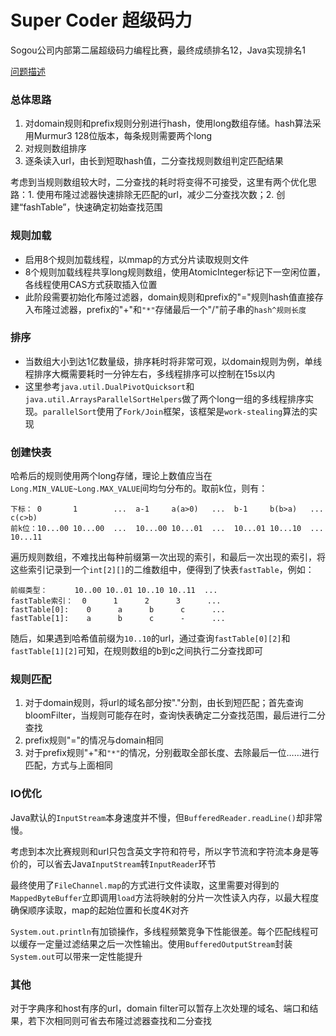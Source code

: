# Super Coder 超级码力

Sogou公司内部第二届超级码力编程比赛，最终成绩排名12，Java实现排名1

[问题描述](https://github.com/Ghamster0/SuperCoder2/blob/master/Problem.md)

### 总体思路

1. 对domain规则和prefix规则分别进行hash，使用long数组存储。hash算法采用Murmur3 128位版本，每条规则需要两个long
2. 对规则数组排序
3. 逐条读入url，由长到短取hash值，二分查找规则数组判定匹配结果

考虑到当规则数组较大时，二分查找的耗时将变得不可接受，这里有两个优化思路：1. 使用布隆过滤器快速排除无匹配的url，减少二分查找次数；2. 创建“fashTable”，快速确定初始查找范围

### 规则加载

- 启用8个规则加载线程，以mmap的方式分片读取规则文件
- 8个规则加载线程共享long规则数组，使用AtomicInteger标记下一空闲位置，各线程使用CAS方式获取插入位置
- 此阶段需要初始化布隆过滤器，domain规则和prefix的"="规则hash值直接存入布隆过滤器，prefix的"+"和`"*"`存储最后一个"/"前子串的`hash^规则长度`

### 排序

- 当数组大小到达1亿数量级，排序耗时将非常可观，以domain规则为例，单线程排序大概需要耗时一分钟左右，多线程排序可以控制在15s以内
- 这里参考`java.util.DualPivotQuicksort`和`java.util.ArraysParallelSortHelpers`做了两个long一组的多线程排序实现。`parallelSort`使用了`Fork/Join`框架，该框架是`work-stealing`算法的实现

### 创建快表

哈希后的规则使用两个long存储，理论上数值应当在`Long.MIN_VALUE~Long.MAX_VALUE`间均匀分布的。取前k位，则有：
```
下标： 0       1        ...  a-1     a(a>0)   ...  b-1     b(b>a)   ...  c(c>b)
前k位：10...00 10...00  ...  10...00 10...01  ...  10...01 10...10  ...  10...11
```
遍历规则数组，不难找出每种前缀第一次出现的索引，和最后一次出现的索引，将这些索引记录到一个`int[2][]`的二维数组中，便得到了快表`fastTable`，例如：
```
前缀类型：      10..00 10..01 10..10 10..11  ...
fastTable索引：  0      1      2      3      ...
fastTable[0]:    0      a      b      c      ...
fastTable[1]:    a      b      c      -      ...
```
随后，如果遇到哈希值前缀为`10..10`的url，通过查询`fastTable[0][2]`和`fastTable[1][2]`可知，在规则数组的b到c之间执行二分查找即可

### 规则匹配

1. 对于domain规则，将url的域名部分按"."分割，由长到短匹配；首先查询bloomFilter，当规则可能存在时，查询快表确定二分查找范围，最后进行二分查找
2. prefix规则"="的情况与domain相同
3. 对于prefix规则"+"和`"*"`的情况，分别截取全部长度、去除最后一位……进行匹配，方式与上面相同

### IO优化

Java默认的`InputStream`本身速度并不慢，但`BufferedReader.readLine()`却非常慢。

考虑到本次比赛规则和url只包含英文字符和符号，所以字节流和字符流本身是等价的，可以省去Java`InputStream`转`InputReader`环节

最终使用了`FileChannel.map`的方式进行文件读取，这里需要对得到的`MappedByteBuffer`立即调用`load`方法将映射的分片一次性读入内存，以最大程度确保顺序读取，map的起始位置和长度4K对齐

`System.out.println`有加锁操作，多线程频繁竞争下性能很差。每个匹配线程可以缓存一定量过滤结果之后一次性输出。使用`BufferedOutputStream`封装`System.out`可以带来一定性能提升

### 其他

对于字典序和host有序的url，domain filter可以暂存上次处理的域名、端口和结果，若下次相同则可省去布隆过滤器查找和二分查找
